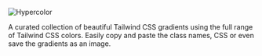 ![Hypercolor](https://hypercolor.dev/social.png)

A curated collection of beautiful Tailwind CSS gradients using the full
range of Tailwind CSS colors. Easily copy and paste the class names, CSS
or even save the gradients as an image.
